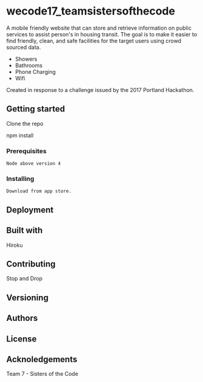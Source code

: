 # wecode17_teamsistersofthecode

A mobile friendly website that can store and retrieve information on public services to assist person's in housing transit.
The goal is to make it easier to find friendly, clean, and safe facilities for the target users using crowd sourced data.
* Showers
* Bathrooms
* Phone Charging
* Wifi

Created in response to a challenge issued by the 2017 Portland Hackathon.

## Getting started

Clone the repo

npm install

### Prerequisites

```
Node above version 4
```

### Installing

```
Download from app store.
```

## Deployment

## Built with

Hiroku

## Contributing

Stop and Drop

## Versioning

## Authors

## License

## Acknoledgements

Team 7 - Sisters of the Code

